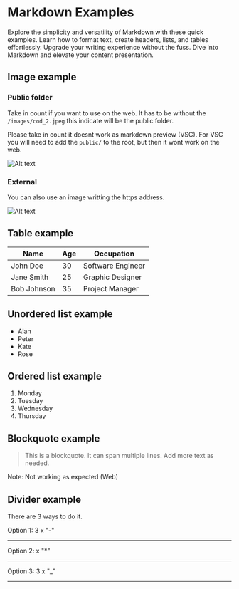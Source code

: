 # Markdown Examples

Explore the simplicity and versatility of Markdown with these quick examples. Learn how to format text, create headers, lists, and tables effortlessly. Upgrade your writing experience without the fuss. Dive into Markdown and elevate your content presentation.

## Image example

### Public folder

Take in count if you want to use on the web. It has to be without the `/images/cod_2.jpeg` this indicate will be the public folder.

Please take in count it doesnt work as markdown preview (VSC). For VSC you will need to add the `public/` to the root, but then it wont work on the web.

![Alt text](/images/cod_2.jpeg)



### External

You can also use an image writting the https address.

![Alt text](https://images.ctfassets.net/bth3mlrehms2/3FQ07QbluuREH3INj2ugpU/ac43da7f161258e6a73cf2bc1354e8e8/iStock-829719292.jpg?w=2944&h=1656&fl=progressive&q=50&fm=jpg)

## Table example

| Name       | Age | Occupation        |
|------------|-----|-------------------|
| John Doe   | 30  | Software Engineer |
| Jane Smith | 25  | Graphic Designer  |
| Bob Johnson| 35  | Project Manager   |

## Unordered list example

- Alan
- Peter
- Kate
- Rose

## Ordered list example

1. Monday
2. Tuesday
3. Wednesday
4. Thursday

## Blockquote example

> This is a blockquote.
> It can span multiple lines.
> Add more text as needed.

Note: Not working as expected (Web)

## Divider example

There are 3 ways to do it.

Option 1: 3 x "-"

---

Option 2: x "*"

***

Option 3: 3 x "_"

___

